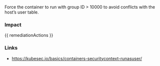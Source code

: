 
Force the container to run with group ID > 10000 to avoid conflicts with the host’s user table.

### Impact
<!-- Add Impact here -->

<!-- DO NOT CHANGE -->
{{ remediationActions }}

### Links
- https://kubesec.io/basics/containers-securitycontext-runasuser/


